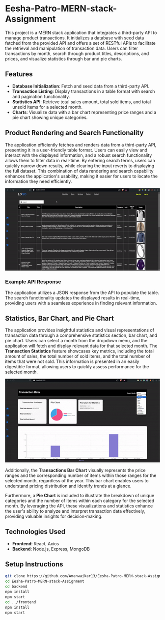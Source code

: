 ﻿# Eesha-Patro-MERN-stack-Assignment

This project is a MERN stack application that integrates a third-party API to manage product transactions. It initializes a database with seed data fetched from the provided API and offers a set of RESTful APIs to facilitate the retrieval and manipulation of transaction data. Users can filter transactions by month, search through product titles, descriptions, and prices, and visualize statistics through bar and pie charts.

## Features
- **Database Initialization**: Fetch and seed data from a third-party API.
- **Transaction Listing**: Display transactions in a table format with search and pagination functionality.
- **Statistics API**: Retrieve total sales amount, total sold items, and total unsold items for a selected month.
- **Charts**: Visualize data with a bar chart representing price ranges and a pie chart showing unique categories.

## Product Rendering and Search Functionality

The application efficiently fetches and renders data from a third-party API, presenting it in a user-friendly table format. Users can easily view and interact with the displayed information, and a robust search functionality allows them to filter data in real-time. By entering search terms, users can quickly narrow down results, while clearing the input reverts to displaying the full dataset. This combination of data rendering and search capability enhances the application's usability, making it easier for users to locate the information they need efficiently.


![products](products-git.gif)

### Example API Response

The application utilizes a JSON response from the API to populate the table. The search functionality updates the displayed results in real-time, providing users with a seamless experience in finding relevant information.



## Statistics, Bar Chart, and Pie Chart

The application provides insightful statistics and visual representations of transaction data through a comprehensive statistics section, bar chart, and pie chart. Users can select a month from the dropdown menu, and the application will fetch and display relevant data for that selected month. The **Transaction Statistics** feature showcases key metrics, including the total amount of sales, the total number of sold items, and the total number of items that were not sold. This information is presented in an easily digestible format, allowing users to quickly assess performance for the selected month.

![Chart](Chart-GIF.gif)

Additionally, the **Transactions Bar Chart** visually represents the price ranges and the corresponding number of items within those ranges for the selected month, regardless of the year. This bar chart enables users to understand pricing distribution and identify trends at a glance. 

Furthermore, a **Pie Chart** is included to illustrate the breakdown of unique categories and the number of items within each category for the selected month. By leveraging the API, these visualizations and statistics enhance the user's ability to analyze and interpret transaction data effectively, providing valuable insights for decision-making.



## Technologies Used
- **Frontend**: React, Axios
- **Backend**: Node.js, Express, MongoDB
  

## Setup Instructions

```bash
git clone https://github.com/Amanwaikar13/Eesha-Patro-MERN-stack-Assignment.git
cd Eesha-Patro-MERN-stack-Assignment
cd backend
npm install
npm start
cd ../frontend
npm install
npm start

